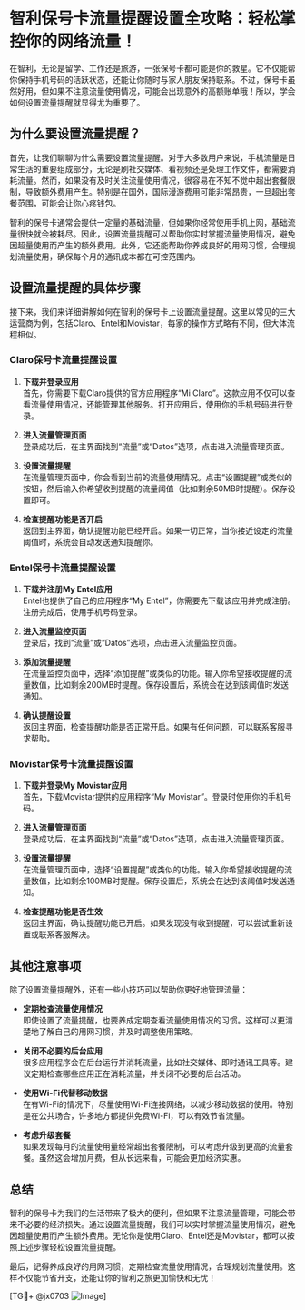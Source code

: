 # 智利保号卡流量提醒设置全攻略：轻松掌控你的网络流量！

在智利，无论是留学、工作还是旅游，一张保号卡都可能是你的救星。它不仅能帮你保持手机号码的活跃状态，还能让你随时与家人朋友保持联系。不过，保号卡虽然好用，但如果不注意流量使用情况，可能会出现意外的高额账单哦！所以，学会如何设置流量提醒就显得尤为重要了。

## 为什么要设置流量提醒？

首先，让我们聊聊为什么需要设置流量提醒。对于大多数用户来说，手机流量是日常生活的重要组成部分，无论是刷社交媒体、看视频还是处理工作文件，都需要消耗流量。然而，如果没有及时关注流量使用情况，很容易在不知不觉中超出套餐限制，导致额外费用产生。特别是在国外，国际漫游费用可能非常昂贵，一旦超出套餐范围，可能会让你心疼钱包。

智利的保号卡通常会提供一定量的基础流量，但如果你经常使用手机上网，基础流量很快就会被耗尽。因此，设置流量提醒可以帮助你实时掌握流量使用情况，避免因超量使用而产生的额外费用。此外，它还能帮助你养成良好的用网习惯，合理规划流量使用，确保每个月的通讯成本都在可控范围内。

## 设置流量提醒的具体步骤

接下来，我们来详细讲解如何在智利的保号卡上设置流量提醒。这里以常见的三大运营商为例，包括Claro、Entel和Movistar，每家的操作方式略有不同，但大体流程相似。

### Claro保号卡流量提醒设置

1. **下载并登录应用**  
   首先，你需要下载Claro提供的官方应用程序“Mi Claro”。这款应用不仅可以查看流量使用情况，还能管理其他服务。打开应用后，使用你的手机号码进行登录。

2. **进入流量管理页面**  
   登录成功后，在主界面找到“流量”或“Datos”选项，点击进入流量管理页面。

3. **设置流量提醒**  
   在流量管理页面中，你会看到当前的流量使用情况。点击“设置提醒”或类似的按钮，然后输入你希望收到提醒的流量阈值（比如剩余50MB时提醒）。保存设置即可。

4. **检查提醒功能是否开启**  
   返回到主界面，确认提醒功能已经开启。如果一切正常，当你接近设定的流量阈值时，系统会自动发送通知提醒你。

### Entel保号卡流量提醒设置

1. **下载并注册My Entel应用**  
   Entel也提供了自己的应用程序“My Entel”，你需要先下载该应用并完成注册。注册完成后，使用手机号码登录。

2. **进入流量监控页面**  
   登录后，找到“流量”或“Datos”选项，点击进入流量监控页面。

3. **添加流量提醒**  
   在流量监控页面中，选择“添加提醒”或类似的功能。输入你希望接收提醒的流量数值，比如剩余200MB时提醒。保存设置后，系统会在达到该阈值时发送通知。

4. **确认提醒设置**  
   返回主界面，检查提醒功能是否正常开启。如果有任何问题，可以联系客服寻求帮助。

### Movistar保号卡流量提醒设置

1. **下载并登录My Movistar应用**  
   首先，下载Movistar提供的应用程序“My Movistar”。登录时使用你的手机号码。

2. **进入流量管理页面**  
   登录成功后，在主界面找到“流量”或“Datos”选项，点击进入流量管理页面。

3. **设置流量提醒**  
   在流量管理页面中，选择“设置提醒”或类似的功能。输入你希望接收提醒的流量数值，比如剩余100MB时提醒。保存设置后，系统会在达到该阈值时发送通知。

4. **检查提醒功能是否生效**  
   返回主界面，确认提醒功能已开启。如果发现没有收到提醒，可以尝试重新设置或联系客服解决。

## 其他注意事项

除了设置流量提醒外，还有一些小技巧可以帮助你更好地管理流量：

- **定期检查流量使用情况**  
  即使设置了流量提醒，也要养成定期查看流量使用情况的习惯。这样可以更清楚地了解自己的用网习惯，并及时调整使用策略。

- **关闭不必要的后台应用**  
  很多应用程序会在后台运行并消耗流量，比如社交媒体、即时通讯工具等。建议定期检查哪些应用正在消耗流量，并关闭不必要的后台活动。

- **使用Wi-Fi代替移动数据**  
  在有Wi-Fi的情况下，尽量使用Wi-Fi连接网络，以减少移动数据的使用。特别是在公共场合，许多地方都提供免费Wi-Fi，可以有效节省流量。

- **考虑升级套餐**  
  如果发现每月的流量使用量经常超出套餐限制，可以考虑升级到更高的流量套餐。虽然这会增加月费，但从长远来看，可能会更加经济实惠。

## 总结

智利的保号卡为我们的生活带来了极大的便利，但如果不注意流量管理，可能会带来不必要的经济损失。通过设置流量提醒，我们可以实时掌握流量使用情况，避免因超量使用而产生额外费用。无论你是使用Claro、Entel还是Movistar，都可以按照上述步骤轻松设置流量提醒。

最后，记得养成良好的用网习惯，定期检查流量使用情况，合理规划流量使用。这样不仅能节省开支，还能让你的智利之旅更加愉快和无忧！

[TG💪+ @jx0703 ![Image](https://github.com/user-attachments/assets/dbca1d08-cadb-493c-b0ec-ad6f7a83f270)]